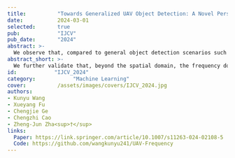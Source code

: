 ```yaml
---
title:          "Towards Generalized UAV Object Detection: A Novel Perspective from Frequency Domain Disentanglement"
date:           2024-03-01
selected:       true
pub:            "IJCV"
pub_date:       "2024"
abstract: >-
  We observe that, compared to general object detection scenarios such as autonomous driving or video surveillance, where objects are typically larger, the detection of small objects in UAV-captured images reveals more pronounced differences in how different frequency bands affect network generalization. This observation offers a stronger rationale for the specificity and suitability of applying frequency domain disentanglement in small-object detection tasks.
abstract_short: >-
  We further validate that, beyond the spatial domain, the frequency domain indeed offers a discriminative axis for decoupling domain-invariant features.
id:            "IJCV_2024"
category:            "Machine Learning"
cover:          /assets/images/covers/IJCV_2024.jpg
authors:
- Kunyu Wang
- Xueyang Fu
- Chengjie Ge
- Chengzhi Cao
- Zheng-Jun Zha<sup>†</sup>
links:
  Paper: https://link.springer.com/article/10.1007/s11263-024-02108-5
  Code: https://github.com/wangkunyu241/UAV-Frequency
---
```


